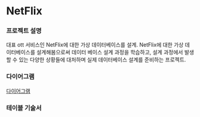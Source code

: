 # NetFlix

### 프로젝트 설명

  대표 ott 서비스인 NetFlix에 대한 가상 데이터베이스를 설계. NetFlix에 대한 가상 데이터베이스를 설계해봄으로써 데이터 베이스 설계 과정을 학습하고, 설계 과정에서 발생할 수 있는 다양한 상황들에 대처하며 실제 데이터베이스 설계를 준비하는 프로젝트.

### 다이어그램
[다이어그램](https://github.com/taeyang0206/DataBase_Design_2021/blob/main/%5B%EC%B5%9C%EC%A2%85%EB%B0%9C%ED%91%9C%5D%20ER%EB%8B%A4%EC%9D%B4%EC%96%B4%EA%B7%B8%EB%9E%A8.drawio.png)

### 테이블 기술서



